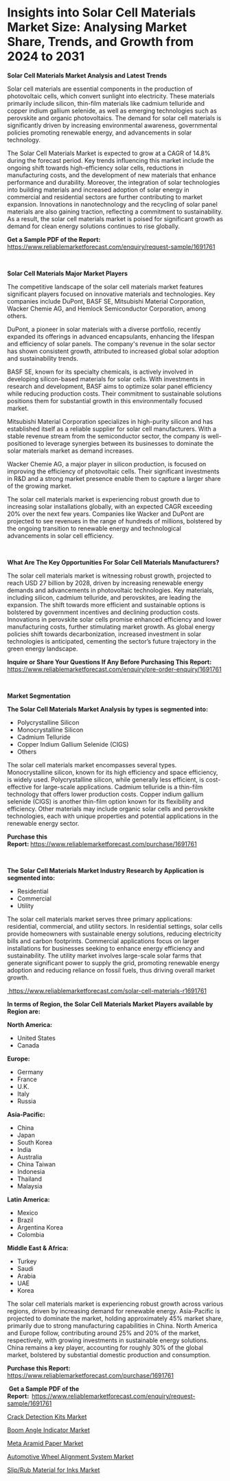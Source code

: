 <p><h1>Insights into Solar Cell Materials Market Size: Analysing Market Share, Trends, and Growth from 2024 to 2031</h1></p><p><strong>Solar Cell Materials Market Analysis and Latest Trends</strong></p>
<p><p>Solar cell materials are essential components in the production of photovoltaic cells, which convert sunlight into electricity. These materials primarily include silicon, thin-film materials like cadmium telluride and copper indium gallium selenide, as well as emerging technologies such as perovskite and organic photovoltaics. The demand for solar cell materials is significantly driven by increasing environmental awareness, governmental policies promoting renewable energy, and advancements in solar technology.</p><p>The Solar Cell Materials Market is expected to grow at a CAGR of 14.8% during the forecast period. Key trends influencing this market include the ongoing shift towards high-efficiency solar cells, reductions in manufacturing costs, and the development of new materials that enhance performance and durability. Moreover, the integration of solar technologies into building materials and increased adoption of solar energy in commercial and residential sectors are further contributing to market expansion. Innovations in nanotechnology and the recycling of solar panel materials are also gaining traction, reflecting a commitment to sustainability. As a result, the solar cell materials market is poised for significant growth as demand for clean energy solutions continues to rise globally.</p></p>
<p><strong>Get a Sample PDF of the Report:&nbsp;</strong> <a href="https://www.reliablemarketforecast.com/enquiry/request-sample/1691761?utm_campaign=1130&utm_medium=2&utm_source=Github&utm_content=ia&utm_term=18102024&utm_id=solar-cell-materials">https://www.reliablemarketforecast.com/enquiry/request-sample/1691761</a></p>
<p>&nbsp;</p>
<p><strong>Solar Cell Materials Major Market Players</strong></p>
<p><p>The competitive landscape of the solar cell materials market features significant players focused on innovative materials and technologies. Key companies include DuPont, BASF SE, Mitsubishi Material Corporation, Wacker Chemie AG, and Hemlock Semiconductor Corporation, among others.</p><p>DuPont, a pioneer in solar materials with a diverse portfolio, recently expanded its offerings in advanced encapsulants, enhancing the lifespan and efficiency of solar panels. The company's revenue in the solar sector has shown consistent growth, attributed to increased global solar adoption and sustainability trends.</p><p>BASF SE, known for its specialty chemicals, is actively involved in developing silicon-based materials for solar cells. With investments in research and development, BASF aims to optimize solar panel efficiency while reducing production costs. Their commitment to sustainable solutions positions them for substantial growth in this environmentally focused market.</p><p>Mitsubishi Material Corporation specializes in high-purity silicon and has established itself as a reliable supplier for solar cell manufacturers. With a stable revenue stream from the semiconductor sector, the company is well-positioned to leverage synergies between its businesses to dominate the solar materials market as demand increases.</p><p>Wacker Chemie AG, a major player in silicon production, is focused on improving the efficiency of photovoltaic cells. Their significant investments in R&D and a strong market presence enable them to capture a larger share of the growing market.</p><p>The solar cell materials market is experiencing robust growth due to increasing solar installations globally, with an expected CAGR exceeding 20% over the next few years. Companies like Wacker and DuPont are projected to see revenues in the range of hundreds of millions, bolstered by the ongoing transition to renewable energy and technological advancements in solar cell efficiency.</p></p>
<p>&nbsp;</p>
<p><strong>What Are The Key Opportunities For Solar Cell Materials Manufacturers?</strong></p>
<p><p>The solar cell materials market is witnessing robust growth, projected to reach USD 27 billion by 2028, driven by increasing renewable energy demands and advancements in photovoltaic technologies. Key materials, including silicon, cadmium telluride, and perovskites, are leading the expansion. The shift towards more efficient and sustainable options is bolstered by government incentives and declining production costs. Innovations in perovskite solar cells promise enhanced efficiency and lower manufacturing costs, further stimulating market growth. As global energy policies shift towards decarbonization, increased investment in solar technologies is anticipated, cementing the sector’s future trajectory in the green energy landscape.</p></p>
<p><strong>Inquire or Share Your Questions If Any Before Purchasing This Report:</strong> <a href="https://www.reliablemarketforecast.com/enquiry/pre-order-enquiry/1691761?utm_campaign=1130&utm_medium=2&utm_source=Github&utm_content=ia&utm_term=18102024&utm_id=solar-cell-materials">https://www.reliablemarketforecast.com/enquiry/pre-order-enquiry/1691761</a></p>
<p>&nbsp;</p>
<p><strong>Market Segmentation</strong></p>
<p><strong>The Solar Cell Materials Market Analysis by types is segmented into:</strong></p>
<p><ul><li>Polycrystalline Silicon</li><li>Monocrystalline Silicon</li><li>Cadmium Telluride</li><li>Copper Indium Gallium Selenide (CIGS)</li><li>Others</li></ul></p>
<p><p>The solar cell materials market encompasses several types. Monocrystalline silicon, known for its high efficiency and space efficiency, is widely used. Polycrystalline silicon, while generally less efficient, is cost-effective for large-scale applications. Cadmium telluride is a thin-film technology that offers lower production costs. Copper indium gallium selenide (CIGS) is another thin-film option known for its flexibility and efficiency. Other materials may include organic solar cells and perovskite technologies, each with unique properties and potential applications in the renewable energy sector.</p></p>
<p><strong>Purchase this Report:&nbsp;</strong><a href="https://www.reliablemarketforecast.com/purchase/1691761?utm_campaign=1130&utm_medium=2&utm_source=Github&utm_content=ia&utm_term=18102024&utm_id=solar-cell-materials">https://www.reliablemarketforecast.com/purchase/1691761</a></p>
<p>&nbsp;</p>
<p><strong>The Solar Cell Materials Market Industry Research by Application is segmented into:</strong></p>
<p><ul><li>Residential</li><li>Commercial</li><li>Utility</li></ul></p>
<p><p>The solar cell materials market serves three primary applications: residential, commercial, and utility sectors. In residential settings, solar cells provide homeowners with sustainable energy solutions, reducing electricity bills and carbon footprints. Commercial applications focus on larger installations for businesses seeking to enhance energy efficiency and sustainability. The utility market involves large-scale solar farms that generate significant power to supply the grid, promoting renewable energy adoption and reducing reliance on fossil fuels, thus driving overall market growth.</p></p>
<p><a href="https://www.reliablemarketforecast.com/solar-cell-materials-r1691761?utm_campaign=1130&utm_medium=2&utm_source=Github&utm_content=ia&utm_term=18102024&utm_id=solar-cell-materials">&nbsp;https://www.reliablemarketforecast.com/solar-cell-materials-r1691761</a></p>
<p><strong>In terms of Region, the Solar Cell Materials Market Players available by Region are:</strong></p>
<p>
    <p> <strong> North America: </strong>
        <ul>
            <li>United States</li>
            <li>Canada</li>
        </ul>
        </p> 
    <p> <strong> Europe: </strong>
        <ul>
            <li>Germany</li>
            <li>France</li>
            <li>U.K.</li>
            <li>Italy</li>
            <li>Russia</li>
        </ul>
        </p> 
    <p> <strong> Asia-Pacific: </strong>
        <ul>
            <li>China</li>
            <li>Japan</li>
            <li>South Korea</li>
            <li>India</li>
            <li>Australia</li>
            <li>China Taiwan</li>
            <li>Indonesia</li>
            <li>Thailand</li>
            <li>Malaysia</li>
        </ul>
        </p> 
    <p> <strong> Latin America: </strong>
        <ul>
            <li>Mexico</li>
            <li>Brazil</li>
            <li>Argentina Korea</li>
            <li>Colombia</li>
        </ul>
        </p> 
    <p> <strong> Middle East & Africa: </strong>
        <ul>
            <li>Turkey</li>
            <li>Saudi</li>
            <li>Arabia</li>
            <li>UAE</li>
            <li>Korea</li>
        </ul>
    </p>
    </p>
<p><p>The solar cell materials market is experiencing robust growth across various regions, driven by increasing demand for renewable energy. Asia-Pacific is projected to dominate the market, holding approximately 45% market share, primarily due to strong manufacturing capabilities in China. North America and Europe follow, contributing around 25% and 20% of the market, respectively, with growing investments in sustainable energy solutions. China remains a key player, accounting for roughly 30% of the global market, bolstered by substantial domestic production and consumption.</p></p>
<p><strong>Purchase this Report: </strong><a href="https://www.reliablemarketforecast.com/purchase/1691761?utm_campaign=1130&utm_medium=2&utm_source=Github&utm_content=ia&utm_term=18102024&utm_id=solar-cell-materials">https://www.reliablemarketforecast.com/purchase/1691761</a></p>
<p>&nbsp;<strong>Get a Sample PDF of the Report:&nbsp;&nbsp;</strong><a href="https://www.reliablemarketforecast.com/enquiry/request-sample/1691761?utm_campaign=1130&utm_medium=2&utm_source=Github&utm_content=ia&utm_term=18102024&utm_id=solar-cell-materials">https://www.reliablemarketforecast.com/enquiry/request-sample/1691761</a></p>
<p><strong></strong></p>
<p><p><a href="https://www.linkedin.com/pulse/emerging-trends-crack-detection-kits-market-global-outlook-future-8zrqf?utm_campaign=1130&utm_medium=2&utm_source=Github&utm_content=ia&utm_term=18102024&utm_id=solar-cell-materials">Crack Detection Kits Market</a></p><p><a href="https://issuu.com/reportprime-2/docs/boom-angle-indicator-market-size-20_ddee9a5af6c04a?utm_campaign=1130&utm_medium=2&utm_source=Github&utm_content=ia&utm_term=18102024&utm_id=solar-cell-materials">Boom Angle Indicator Market</a></p><p><a href="https://github.com/markita8qfi/Market-Research-Report-List-1/blob/main/meta-aramid-paper-market.md?utm_campaign=1130&utm_medium=2&utm_source=Github&utm_content=ia&utm_term=18102024&utm_id=solar-cell-materials">Meta Aramid Paper Market</a></p><p><a href="https://issuu.com/reportprime-2/docs/automotive-wheel-alignment-system-m_2ab6d729cbfe6f?utm_campaign=1130&utm_medium=2&utm_source=Github&utm_content=ia&utm_term=18102024&utm_id=solar-cell-materials">Automotive Wheel Alignment System Market</a></p><p><a href="https://github.com/habinadmshaulz/Market-Research-Report-List-1/blob/main/sliprub-material-for-inks-market.md?utm_campaign=1130&utm_medium=2&utm_source=Github&utm_content=ia&utm_term=18102024&utm_id=solar-cell-materials">Slip/Rub Material for Inks Market</a></p></p>